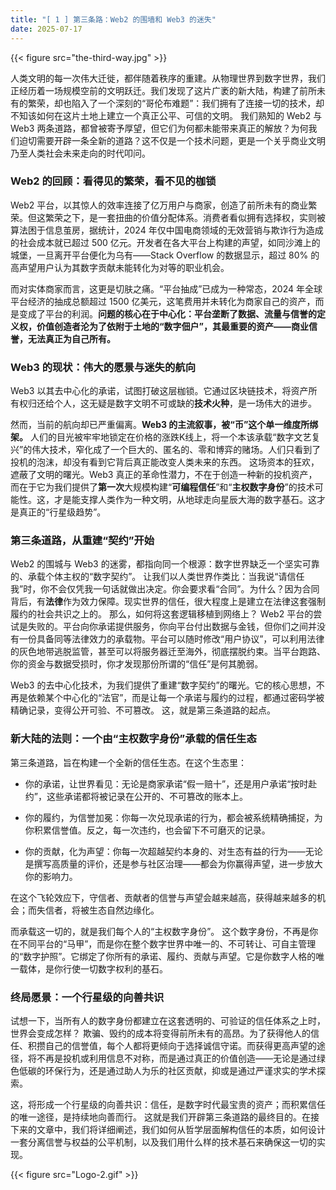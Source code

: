 ```yaml
---
title: "[ 1 ] 第三条路：Web2 的围墙和 Web3 的迷失"
date: 2025-07-17
---
```

{{< figure src="the-third-way.jpg" >}}

人类文明的每一次伟大迁徙，都伴随着秩序的重建。从物理世界到数字世界，我们正经历着一场规模空前的文明跃迁。我们发现了这片广袤的新大陆，构建了前所未有的繁荣，却也陷入了一个深刻的“哥伦布难题”：我们拥有了连接一切的技术，却不知该如何在这片土地上建立一个真正公平、可信的文明。
我们熟知的 Web2 与 Web3 两条道路，都曾被寄予厚望，但它们为何都未能带来真正的解放？为何我们迫切需要开辟一条全新的道路？这不仅是一个技术问题，更是一个关乎商业文明乃至人类社会未来走向的时代叩问。

### **Web2 的回顾：看得见的繁荣，看不见的枷锁**
Web2 平台，以其惊人的效率连接了亿万用户与商家，创造了前所未有的商业繁荣。但这繁荣之下，是一套扭曲的价值分配体系。消费者看似拥有选择权，实则被算法困于信息茧房，据统计，2024 年仅中国电商领域的无效营销与欺诈行为造成的社会成本就已超过 500 亿元。开发者在各大平台上构建的声望，如同沙滩上的城堡，一旦离开平台便化为乌有——Stack Overflow 的数据显示，超过 80% 的高声望用户认为其数字贡献未能转化为对等的职业机会。

而对实体商家而言，这更是切肤之痛。“平台抽成”已成为一种常态，2024 年全球平台经济的抽成总额超过 1500 亿美元，这笔费用并未转化为商家自己的资产，而是变成了平台的利润。**问题的核心在于中心化：平台垄断了数据、流量与信誉的定义权，价值创造者沦为了依附于土地的“数字佃户”，其最重要的资产——商业信誉，无法真正为自己所有。**

### **Web3 的现状：伟大的愿景与迷失的航向**
Web3 以其去中心化的承诺，试图打破这层枷锁。它通过区块链技术，将资产所有权归还给个人，这无疑是数字文明不可或缺的**技术火种**，是一场伟大的进步。

然而，当前的航向却已严重偏离。**Web3 的主流叙事，被“币”这个单一维度所绑架。** 人们的目光被牢牢地锁定在价格的涨跌K线上，将一个本该承载“数字文艺复兴”的伟大技术，窄化成了一个巨大的、匿名的、零和博弈的赌场。人们只看到了投机的泡沫，却没有看到它背后真正能改变人类未来的东西。
这场资本的狂欢，遮蔽了文明的曙光。Web3 真正的革命性潜力，不在于创造一种新的投机资产，而在于它为我们提供了**第一次**大规模构建“**可编程信任**”和“**主权数字身份**”的技术可能性。这，才是能支撑人类作为一种文明，从地球走向星辰大海的数字基石。这才是真正的“行星级趋势”。

### **第三条道路，从重建“契约”开始**

Web2 的围城与 Web3 的迷雾，都指向同一个根源：数字世界缺乏一个坚实可靠的、承载个体主权的“数字契约”。
让我们以人类世界作类比：当我说“请信任我”时，你不会仅凭我一句话就做出决定。你会要求看“合同”。为什么？因为合同背后，有**法律**作为效力保障。现实世界的信任，很大程度上是建立在法律这套强制履约的社会共识之上的。
那么，如何将这套逻辑移植到网络上？
Web2 平台的尝试是失败的。平台向你承诺提供服务，你向平台付出数据与金钱，但你们之间并没有一份具备同等法律效力的承载物。平台可以随时修改“用户协议”，可以利用法律的灰色地带逃脱监管，甚至可以将服务器迁至海外，彻底摆脱约束。当平台跑路、你的资金与数据受损时，你才发现那份所谓的“信任”是何其脆弱。

Web3 的去中心化技术，为我们提供了重建“数字契约”的曙光。它的核心思想，不再是依赖某个中心化的“法官”，而是让每一个承诺与履约的过程，都通过密码学被精确记录，变得公开可验、不可篡改。
这，就是第三条道路的起点。

### **新大陆的法则：一个由“主权数字身份”承载的信任生态**

第三条道路，旨在构建一个全新的信任生态。在这个生态里：

*   你的承诺，让世界看见：无论是商家承诺“假一赔十”，还是用户承诺“按时赴约”，这些承诺都将被记录在公开的、不可篡改的账本上。

*   你的履约，为信誉加冕：你每一次兑现承诺的行为，都会被系统精确捕捉，为你积累信誉值。反之，每一次违约，也会留下不可磨灭的记录。

*   你的贡献，化为声望：你每一次超越契约本身的、对生态有益的行为——无论是撰写高质量的评价，还是参与社区治理——都会为你赢得声望，进一步放大你的影响力。

在这个飞轮效应下，守信者、贡献者的信誉与声望会越来越高，获得越来越多的机会；而失信者，将被生态自然边缘化。

而承载这一切的，就是我们每个人的“主权数字身份”。
这个数字身份，不再是你在不同平台的“马甲”，而是你在整个数字世界中唯一的、不可转让、可自主管理的“数字护照”。它绑定了你所有的承诺、履约、贡献与声望。它是你数字人格的唯一载体，是你行使一切数字权利的基石。

### **终局愿景：一个行星级的向善共识**

试想一下，当所有人的数字身份都建立在这套透明的、可验证的信任体系之上时，世界会变成怎样？
欺骗、毁约的成本将变得前所未有的高昂。为了获得他人的信任、积攒自己的信誉值，每个人都将更倾向于选择诚信守诺。而获得更高声望的途径，将不再是投机或利用信息不对称，而是通过真正的价值创造——无论是通过绿色低碳的环保行为，还是通过助人为乐的社区贡献，抑或是通过严谨求实的学术探索。

这，将形成一个行星级的向善共识：信任，是数字时代最宝贵的资产；而积累信任的唯一途径，是持续地向善而行。
这就是我们开辟第三条道路的最终目的。在接下来的文章中，我们将详细阐述，我们如何从哲学层面解构信任的本质，如何设计一套分离信誉与权益的公平机制，以及我们用什么样的技术基石来确保这一切的实现。

{{< figure src="Logo-2.gif" >}}
